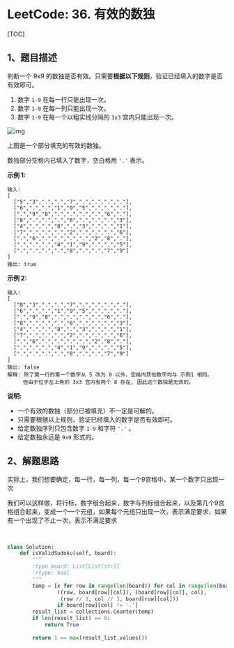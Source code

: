 # LeetCode: 36. 有效的数独

[TOC]



## 1、题目描述





判断一个 9x9 的数独是否有效。只需要**根据以下规则**，验证已经填入的数字是否有效即可。

1. 数字 `1-9` 在每一行只能出现一次。
2. 数字 `1-9` 在每一列只能出现一次。
3. 数字 `1-9` 在每一个以粗实线分隔的 `3x3` 宫内只能出现一次。

![img](http://markdown-images-1251766755.cos.ap-beijing.myqcloud.com/notebook/2019-09-19-032833.png)

上图是一个部分填充的有效的数独。

数独部分空格内已填入了数字，空白格用 `'.'` 表示。

**示例 1:**

```
输入:
[
  ["5","3",".",".","7",".",".",".","."],
  ["6",".",".","1","9","5",".",".","."],
  [".","9","8",".",".",".",".","6","."],
  ["8",".",".",".","6",".",".",".","3"],
  ["4",".",".","8",".","3",".",".","1"],
  ["7",".",".",".","2",".",".",".","6"],
  [".","6",".",".",".",".","2","8","."],
  [".",".",".","4","1","9",".",".","5"],
  [".",".",".",".","8",".",".","7","9"]
]
输出: true
```

**示例 2:**

```
输入:
[
  ["8","3",".",".","7",".",".",".","."],
  ["6",".",".","1","9","5",".",".","."],
  [".","9","8",".",".",".",".","6","."],
  ["8",".",".",".","6",".",".",".","3"],
  ["4",".",".","8",".","3",".",".","1"],
  ["7",".",".",".","2",".",".",".","6"],
  [".","6",".",".",".",".","2","8","."],
  [".",".",".","4","1","9",".",".","5"],
  [".",".",".",".","8",".",".","7","9"]
]
输出: false
解释: 除了第一行的第一个数字从 5 改为 8 以外，空格内其他数字均与 示例1 相同。
     但由于位于左上角的 3x3 宫内有两个 8 存在, 因此这个数独是无效的。
```

**说明:**

- 一个有效的数独（部分已被填充）不一定是可解的。
- 只需要根据以上规则，验证已经填入的数字是否有效即可。
- 给定数独序列只包含数字 `1-9` 和字符 `'.'` 。
- 给定数独永远是 `9x9` 形式的。



## 2、解题思路

​	实际上，我们想要确定，每一行，每一列，每一个9宫格中，某一个数字只出现一次

​	我们可以这样做，将行标，数字组合起来，数字与列标组合起来，以及第几个9宫格组合起来，变成一个一个元组，如果每个元组只出现一次，表示满足要求，如果有一个出现了不止一次，表示不满足要求

​	

```python
class Solution:
    def isValidSudoku(self, board):
        """
        :type board: List[List[str]]
        :rtype: bool
        """
        temp = [x for row in range(len(board)) for col in range(len(board[0])) for x in
                ((row, board[row][col]), (board[row][col], col),
                 (row // 3, col // 3, board[row][col]))
                if board[row][col] != '.']
        result_list = collections.Counter(temp)
        if len(result_list) == 0:
            return True
        
        return 1 == max(result_list.values())
```





